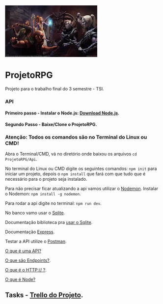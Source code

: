 ![Logo](Images/dd.jpeg)

# ProjetoRPG


Projeto para o trabalho final do 3 semestre - TSI.

  ### API 

#### Primeiro passo - Instalar o Node.js: [Download Node.js](https://nodejs.org/en/).

#### Segundo Passo - Baixe/Clone o ProjetoRPG.  

### Atenção: Todos os comandos são no Terminal do Linux ou CMD!

Abra o Terminal/CMD, vá no diretório onde baixou os arquivos `cd ProjetoRPG/Api`.

No terminal do Linux ou CMD digite os seguintes comandos: `npm init` para iniciar um projeto, depois o `npm install` que fará com que tudo que é necessário para o projeto seja instalado.

Para não precisar ficar atualizando a api vamos utilizar o [Nodemon](https://nodemon.io/).
Instalar o Nodemon: `npm install -g nodemon`.

Para rodar a api digite no terminal: `npm run dev`.

No banco vamo usar o [Sqlite](https://www.sqlite.org/index.html).

Documentação biblioteca pra [usar o Sqlite](https://jayralencar.com.br/usando-sqlite-e-node-js/).

Documentação [Express](https://expressjs.com/).

Testar a API utilize o [Postman](https://www.getpostman.com).

[O que é uma API?](https://www.youtube.com/watch?v=vGuqKIRWosk)

[O que são Endpoints?](https://pt.stackoverflow.com/questions/86399/qual-a-diferen%C3%A7a-entre-endpoint-e-api/86402).

[O que é o HTTP:// ?](https://www.youtube.com/watch?v=hwttZtWkXTk).

[O que é Node?](https://www.youtube.com/watch?v=Oc71YSSA8Tk)

## Tasks - [Trello do Projeto](https://trello.com/b/LJAgiiLX/projeto-rpg).

